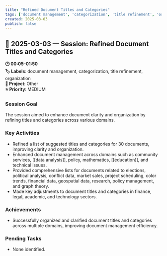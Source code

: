 ```yaml
---
title: "Refined Document Titles and Categories"
tags: ['document management', 'categorization', 'title refinement', 'organization']
created: 2025-03-03
publish: false
---
```


## 📅 2025-03-03 — Session: Refined Document Titles and Categories

**🕒 00:05–01:50**  
**🏷️ Labels**: document management, categorization, title refinement, organization  
**📂 Project**: Other  
**⭐ Priority**: MEDIUM  


### Session Goal
The session aimed to enhance document clarity and organization by refining titles and categories across various domains.

### Key Activities
- Refined a list of suggested titles and categories for 30 documents, improving clarity and organization.
- Enhanced document management across domains such as community services, [[data analysis]], policy, mathematics, [[education]], and technical issues.
- Provided comprehensive lists for documents related to elections, political analysis, conflict data, market sales, project scheduling, color trends, financial data, geospatial data, research, policy management, and graph theory.
- Made key adjustments to document titles and categories in finance, legal, academic, and technology sectors.

### Achievements
- Successfully organized and clarified document titles and categories across multiple domains, improving document management efficiency.

### Pending Tasks
- None identified.
